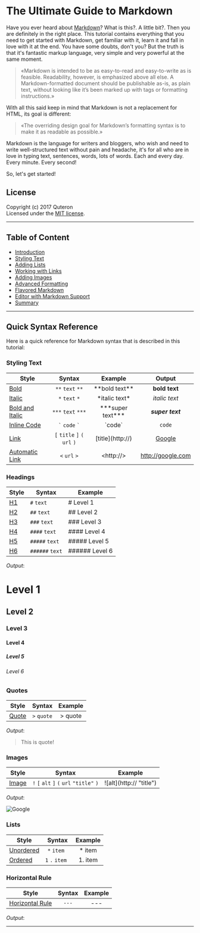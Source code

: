 # The Ultimate Guide to Markdown
Have you ever heard about [Markdown][]? What is this?. A little bit?. Then you are definitely in the right place. This tutorial contains everything that you need to get started with Markdown, get familiar with it, learn it and fall in love with it at the end. You have some doubts, don't you? But the truth is that it's fantastic markup language, very simple and very powerful at the same moment.

> «Markdown is intended to be as easy-to-read and easy-to-write as is feasible. Readability, however, is emphasized above all else. A Markdown-formatted document should be publishable as-is, as plain text, without looking like it’s been marked up with tags or formatting instructions.» 

With all this said keep in mind that Markdown is not a replacement for HTML, its goal is different:

> «The overriding design goal for Markdown’s formatting syntax is to make it as readable as possible.»

Markdown is the language for writers and bloggers, who wish and need to write well-structured text without pain and headache, it's for all who are in love in typing text, sentences, words, lots of words. Each and every day. Every minute. Every second!

So, let's get started!

## License
Copyright (c) 2017 Quteron  
Licensed under the [MIT license][].

---

## Table of Content

* [Introduction](00-Introduction.md)
* [Styling Text](01-Styling-Text.md)
* [Adding Lists](02-Adding-Lists.md)
* [Working with Links](03-Working-With-Links.md)
* [Adding Images](04-Adding-Images.md)
* [Advanced Formatting](05-Advanced-Formatting.md)
* [Flavored Markdown](06-Flavored-Markdown.md)
* [Editor with Markdown Support](07-Editors-With-Markdown-Support.md)
* [Summary](08-Summary.md)

---

## Quick Syntax Reference
Here is a quick reference for Markdown syntax that is described in this tutorial:

### Styling Text
| Style                | Syntax                                    | Example                         | Output                      |
|-------------------|:-----------------------------------------:|:----------------------------:|:---------------------------:|
| [Bold]            | `**` `text` `**`                          | \*\*bold text\*\*            | **bold text**               |
| [Italic]          | `*` `text` `*`                            | \*italic text\*              | *italic text*               |
| [Bold and Italic] | `***` `text` `***`                        | \*\*\*super text\*\*\*       | ***super text***            |
| [Inline Code]     | `` ` `` `code` `` ` ``                    | \`code\`                     | `code`                      |
| [Link]            | `[` `title` `]` `(` `url` `)`             | \[title\]\(http://\)         | [Google](http://google.com) |
| [Automatic Link]  | `<` `url` `>`                             | \<http://\>                  | <http://google.com>         |

### Headings
| Style                | Syntax                                    | Example                         | 
|-------------------|-------------------------------------------|------------------------------|
| [H1]              | `#` `text`                                | \# Level 1                   |
| [H2]              | `##` `text`                               | \#\# Level 2                 |
| [H3]              | `###` `text`                              | \#\#\# Level 3               |
| [H4]              | `####` `text`                             | \#\#\#\# Level 4             |
| [H5]              | `#####` `text`                            | \#\#\#\#\# Level 5           |
| [H6]              | `######` `text`                           | \#\#\#\#\#\# Level 6         |

*Output*:
# Level 1
## Level 2
### Level 3
#### Level 4
##### Level 5
###### Level 6

### Quotes
| Style                | Syntax                                    | Example                         | 
|-------------------|:-----------------------------------------:|:----------------------------:|
| [Quote]           | `>` `quote`                               | \> quote                     |

*Output*:
> This is quote!

### Images
| Style                | Syntax                                    | Example                         | 
|-------------------|:-----------------------------------------:|:----------------------------:|
| [Image]           | `!` `[` `alt` `]` `(` `url` `"title"` `)` | \!\[alt\]\(http:// "title"\) |

*Output*:

![Google](https://www.google.com/images/srpr/logo11w.png)

### Lists
| Style                | Syntax                                    | Example                         | 
|-------------------|:-----------------------------------------:|:----------------------------:|
| [Unordered]       | `*` `item `                               | * item                       |
| [Ordered]         | `1` `.` `item `                           | 1. item                      |

### Horizontal Rule
| Style                  | Syntax                                    | Example                         | 
|---------------------|:-----------------------------------------:|:----------------------------:|
| [Horizontal Rule][] | `---`                                     | \-\-\-                       |

*Output*:

---

[Markdown]: https://en.wikipedia.org/wiki/Markdown "Markdown - Wikipedia"
[Bold]: 01-Styling-Text.md#text
[Italic]: 01-Styling-Text.md#text
[Bold and Italic]: 01-Styling-Text.md#text
[H1]: 01-Styling-Text.md#headings
[H2]: 01-Styling-Text.md#headings
[H3]: 01-Styling-Text.md#headings
[H4]: 01-Styling-Text.md#headings
[H5]: 01-Styling-Text.md#headings
[H6]: 01-Styling-Text.md#headings
[Quote]: 01-Styling-Text.md#quotes
[Unordered]: 02-Adding-Lists.md#unordered-lists
[Ordered]: 02-Adding-Lists.md#ordered-lists
[Inline Code]: 05-Advanced-Formatting.md#inline-code
[Link]: 03-Working-With-Links.md
[Automatic Link]: 05-Advanced-Formatting.md#automatic-links
[Image]: 04-Adding-Images.md
[Horizontal Rule]: 05-Advanced-Formatting.md#horizontal-rules
[MIT license]: https://en.wikipedia.org/wiki/MIT_License "MIT License - Wikipedia"
